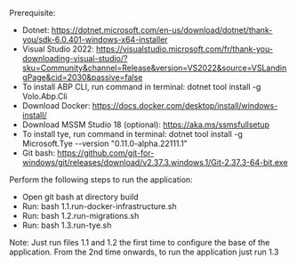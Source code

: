 Prerequisite:
- Dotnet: https://dotnet.microsoft.com/en-us/download/dotnet/thank-you/sdk-6.0.401-windows-x64-installer
- Visual Studio 2022: https://visualstudio.microsoft.com/fr/thank-you-downloading-visual-studio/?sku=Community&channel=Release&version=VS2022&source=VSLandingPage&cid=2030&passive=false
- To install ABP CLI, run command in terminal: dotnet tool install -g Volo.Abp.Cli
- Download Docker: https://docs.docker.com/desktop/install/windows-install/
- Download MSSM Studio 18 (optional): https://aka.ms/ssmsfullsetup
- To install tye, run command in terminal: dotnet tool install -g Microsoft.Tye --version "0.11.0-alpha.22111.1"
- Git bash: https://github.com/git-for-windows/git/releases/download/v2.37.3.windows.1/Git-2.37.3-64-bit.exe

Perform the following steps to run the application:
- Open git bash at directory build
- Run: bash 1.1.run-docker-infrastructure.sh
- Run: bash 1.2.run-migrations.sh 
- Run: bash 1.3.run-tye.sh

Note: Just run files 1.1 and 1.2 the first time to configure the base of the application. From the 2nd time onwards, to run the application just run 1.3